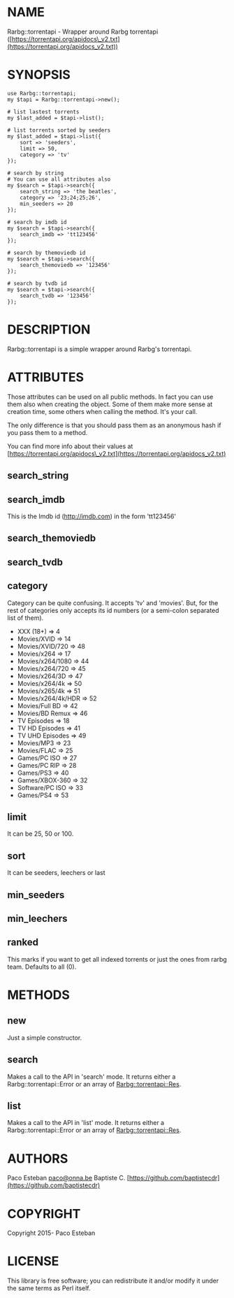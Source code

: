 # NAME

Rarbg::torrentapi - Wrapper around Rarbg torrentapi ([https://torrentapi.org/apidocs\_v2.txt](https://torrentapi.org/apidocs_v2.txt))

# SYNOPSIS

    use Rarbg::torrentapi;
    my $tapi = Rarbg::torrentapi->new();

    # list lastest torrents
    my $last_added = $tapi->list();

    # list torrents sorted by seeders
    my $last_added = $tapi->list({
        sort => 'seeders',
        limit => 50,
        category => 'tv'
    });

    # search by string
    # You can use all attributes also
    my $search = $tapi->search({
        search_string => 'the beatles',
        category => '23;24;25;26',
        min_seeders => 20
    });

    # search by imdb id
    my $search = $tapi->search({
        search_imdb => 'tt123456'
    });

    # search by themoviedb id
    my $search = $tapi->search({
        search_themoviedb => '123456'
    });

    # search by tvdb id
    my $search = $tapi->search({
        search_tvdb => '123456'
    });

# DESCRIPTION

Rarbg::torrentapi is a simple wrapper around Rarbg's torrentapi.

# ATTRIBUTES

Those attributes can be used on all public methods. In fact you can use them also when creating the object. Some of them make more sense at creation time, some others when calling the method. It's your call.

The only difference is that you should pass them as an anonymous hash if you pass them to a method.

You can find more info about their values at [https://torrentapi.org/apidocs\_v2.txt](https://torrentapi.org/apidocs_v2.txt)

## search\_string

## search\_imdb

This is the Imdb id (http://imdb.com) in the form 'tt123456'

## search\_themoviedb

## search\_tvdb

## category

Category can be quite confusing.
It accepts 'tv' and 'movies'. But, for the rest of categories only accepts its id numbers (or a semi-colon separated list of them).

- XXX (18+) => 4
- Movies/XVID => 14
- Movies/XVID/720 => 48
- Movies/x264 => 17
- Movies/x264/1080 => 44
- Movies/x264/720 => 45
- Movies/x264/3D => 47
- Movies/x264/4k => 50
- Movies/x265/4k => 51
- Movies/x264/4k/HDR => 52
- Movies/Full BD => 42
- Movies/BD Remux => 46
- TV Episodes => 18
- TV HD Episodes => 41
- TV UHD Episodes => 49
- Movies/MP3 => 23
- Movies/FLAC => 25
- Games/PC ISO => 27
- Games/PC RIP => 28
- Games/PS3 => 40
- Games/XBOX-360 => 32
- Software/PC ISO => 33
- Games/PS4 => 53

## limit

It can be 25, 50 or 100.

## sort

It can be seeders, leechers or last

## min\_seeders

## min\_leechers

## ranked

This marks if you want to get all indexed torrents or just the ones from rarbg team.
Defaults to all (0).

# METHODS

## new

Just a simple constructor.

## search

Makes a call to the API in 'search' mode. It returns either a Rarbg::torrentapi::Error or an array of [Rarbg::torrentapi::Res](https://metacpan.org/pod/Rarbg::torrentapi::Res).

## list

Makes a call to the API in 'list' mode. It returns either a Rarbg::torrentapi::Error or an array of [Rarbg::torrentapi::Res](https://metacpan.org/pod/Rarbg::torrentapi::Res).

# AUTHORS

Paco Esteban <paco@onna.be>
Baptiste C. [https://github.com/baptistecdr](https://github.com/baptistecdr)

# COPYRIGHT

Copyright 2015- Paco Esteban

# LICENSE

This library is free software; you can redistribute it and/or modify
it under the same terms as Perl itself.

